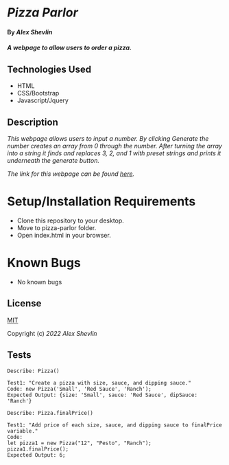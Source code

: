 # _Pizza Parlor_

#### By _**Alex Shevlin**_

#### _A webpage to allow users to order a pizza._

## Technologies Used

* HTML
* CSS/Bootstrap
* Javascript/Jquery

## Description

_This webpage allows users to input a number. By clicking Generate the number creates an array from 0 through the number. After turning the array into a string it finds and replaces 3, 2, and 1 with preset strings and prints it underneath the generate button._

_The link for this webpage can be found [here](a-shevlin.github.io/pizza-parlor)._

# Setup/Installation Requirements

* Clone this repository to your desktop.
* Move to pizza-parlor folder.
* Open index.html in your browser.

# Known Bugs

* No known bugs

## License

[MIT](/LICENSE)

Copyright (c) _2022_ _Alex Shevlin_

## Tests

```
Describe: Pizza()

Test1: "Create a pizza with size, sauce, and dipping sauce."
Code: new Pizza('Small', 'Red Sauce', 'Ranch');
Expected Output: {size: 'Small', sauce: 'Red Sauce', dipSauce: 'Ranch'}

Describe: Pizza.finalPrice()

Test1: "Add price of each size, sauce, and dipping sauce to finalPrice variable."
Code:  
let pizza1 = new Pizza("12", "Pesto", "Ranch");
pizza1.finalPrice();
Expected Output: 6;
```